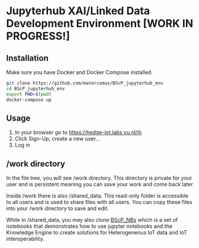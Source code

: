 # Jupyterhub XAI/Linked Data Development Environment [WORK IN PROGRESS!]

## Installation

Make sure you have Docker and Docker Compose installed.

```bash
git clone https://github.com/matercomus/BScP_jupyterhub_env
cd BScP_jupyterhub_env
export PWD=$(pwd)
docker-compose up
```

## Usage
1. In your browser go to https://hedge-iot.labs.vu.nl/jh
1. Click Sign-Up, create a new user...
1. Log in

## /work directory

In the file tree, you will see /work directory.
This directory is private for your user and is persistent meaning you can save your work and come back later

Inside /work there is also /shared_data. This read-only folder is accessible to all users and is used to share files with all users.
You can copy these files into your /work directory to save and edit.

While in /shared_data, you may also clone [BScP_NBs](https://github.com/matercomus/BScP_NBs) which is a set of notebooks that demonstrates how to use jupyter notebooks and the Knowledge Engine to create solutions for Heterogeneous IoT data and IoT interoperability.
